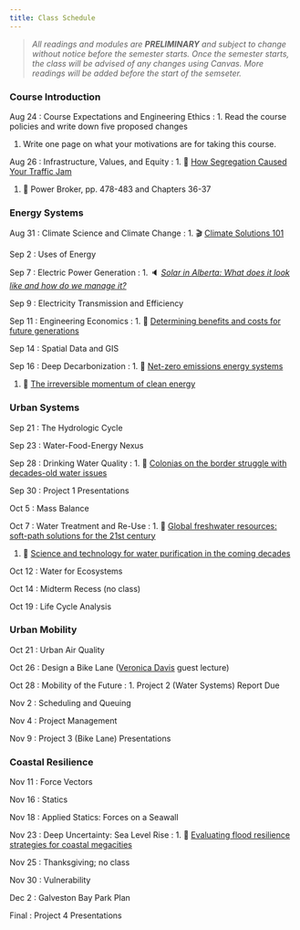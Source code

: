 ```yaml
---
title: Class Schedule
---
```


> *All readings and modules are **PRELIMINARY** and subject to change without notice before the semester starts. Once the semester starts, the class will be advised of any changes using Canvas. More readings will be added before the start of the semseter.*

### Course Introduction

Aug 24
: Course Expectations and Engineering Ethics
: 1. Read the course policies and write down five proposed changes
  1. Write one page on what your motivations are for taking this course.

Aug 26
: Infrastructure, Values, and Equity
: 1. 📰 [How Segregation Caused Your Traffic Jam](https://www.nytimes.com/interactive/2019/08/14/magazine/traffic-atlanta-segregation.html)
  1. 📖 Power Broker, pp. 478-483 and Chapters 36-37

### Energy Systems

Aug 31
: Climate Science and Climate Change
: 1. 🎬 [Climate Solutions 101](
https://drawdown.org/climate-solutions-101/unit-1-setting-the-stage)

Sep 2
: Uses of Energy

Sep 7
: Electric Power Generation
: 1. 🔈 *[Solar in Alberta: What does it look like and how do we manage it? ](https://www.energyvsclimate.com/p/solar-alberta-podcast)*

Sep 9
: Electricity Transmission and Efficiency

Sep 11
: Engineering Economics
: 1. 📰 [Determining benefits and costs for future generations](https://doi.org/10.1126/science.1235665)

Sep 14
: Spatial Data and GIS

Sep 16
: Deep Decarbonization
: 1. 📰 [Net-zero emissions energy systems](https://doi.org/10.1126/science.aas9793)
  1. 📰 [The irreversible momentum of clean energy](https://doi.org/10.1126/science.aam6284)

### Urban Systems

Sep 21
: The Hydrologic Cycle

Sep 23
: Water-Food-Energy Nexus

Sep 28
: Drinking Water Quality
: 1. 📰 [Colonias on the border struggle with decades-old water issues](https://www.texastribune.org/2017/08/22/colonias-border-struggle-decades-old-water-issues/)

Sep 30
: Project 1 Presentations

Oct 5
: Mass Balance

Oct 7
: Water Treatment and Re-Use
: 1. 📰 [Global freshwater resources: soft-path solutions for the 21st century](https://doi.org/10.1126/science.1089967)
  1. 📰 [Science and technology for water purification in the coming decades](https://doi.org/10.1038/nature06599)

Oct 12
: Water for Ecosystems

Oct 14
: Midterm Recess (no class)

Oct 19
: Life Cycle Analysis

### Urban Mobility

Oct 21
: Urban Air Quality

Oct 26
: Design a Bike Lane ([Veronica Davis](https://www.linkedin.com/in/veronicaodavis/) guest lecture)

Oct 28
: Mobility of the Future
:  1. Project 2 (Water Systems) Report Due

Nov 2
: Scheduling and Queuing

Nov 4
: Project Management

Nov 9
: Project 3 (Bike Lane) Presentations

### Coastal Resilience

Nov 11
: Force Vectors

Nov 16
: Statics

Nov 18
: Applied Statics: Forces on a Seawall

Nov 23
: Deep Uncertainty: Sea Level Rise
: 1. 📰 [Evaluating flood resilience strategies for coastal megacities](https://doi.org/10.1126/science.1248222)

Nov 25
: Thanksgiving; no class

Nov 30
: Vulnerability

Dec 2
: Galveston Bay Park Plan

Final
: Project 4 Presentations
